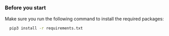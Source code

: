 ### Before you start
Make sure you run the following command to install the required packages:
```bash
  pip3 install -r requirements.txt
```